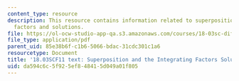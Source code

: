 ```yaml
---
content_type: resource
description: This resource contains information related to superposition and integrating
  factors and solutions.
file: https://ol-ocw-studio-app-qa.s3.amazonaws.com/courses/18-03sc-differential-equations-fall-2011/da594c6c5f925ef848415d049a01f805_MIT18_03SCF11_s5_5text.pdf
file_type: application/pdf
parent_uid: 85e38b6f-c1b6-5066-bdac-31cdc301c1a6
resourcetype: Document
title: '18.03SCF11 text: Superposition and the Integrating Factors Solution'
uid: da594c6c-5f92-5ef8-4841-5d049a01f805
---
```

